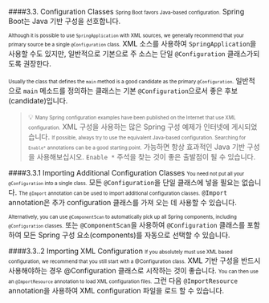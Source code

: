 ####3.3. Configuration Classes
<small><small>Spring Boot favors Java-based configuration.</small></small>
Spring Boot는 Java 기반 구성을 선호합니다.

<small><small>Although it is possible to use `SpringApplication` with XML sources, we generally recommend that your primary source be a single `@Configuration` class.</small></small>
XML 소스를 사용하여 `SpringApplication`을 사용할 수도 있지만, 일반적으로 기본으로 주 소스는 단일 `@Configuration` 클래스가되도록 권장한다.

<small><small>Usually the class that defines the `main` method is a good candidate as the primary `@Configuration`.</small></small>
일반적으로 `main` 메소드를 정의하는 클래스는 기본 `@Configuration`으로서 좋은 후보(candidate)입니다.

>:bulb:
<small><small>Many Spring configuration examples have been published on the Internet that use XML configuration.</small></small>
XML 구성을 사용하는 많은 Spring 구성 예제가 인터넷에 게시되었습니다.
<small><small>If possible, always try to use the equivalent Java-based configuration. Searching for `Enable*` annotations can be a good starting point.</small></small>
가능하면 항상 효과적인 Java 기반 구성을 사용해보십시오. `Enable *` 주석을 찾는 것이 좋은 출발점이 될 수 있습니다.

####3.3.1 Importing Additional Configuration Classes
<small><small>You need not put all your `@Configuration` into a single class.</small></small>
모든 `@Configuration`을 단일 클래스에 넣을 필요는 없습니다.
<small><small>The `@Import` annotation can be used to import additional configuration classes.</small></small>
`@Import` annotation은 추가 configuration 클래스를 가져 오는 데 사용할 수 있습니다.

<small><small>Alternatively, you can use `@ComponentScan` to automatically pick up all Spring components, including `@Configuration` classes.</small></small>
또는 `@ComponentScan`을 사용하여 `@Configuration` 클래스를 포함하여 모든 Spring 구성 요소(components)를 자동으로 선택할 수 있습니다.

####3.3..2 Importing XML Configuration
<small><small>If you absolutely must use XML based configuration, we recommend that you still start with a @Configuration class.</small></small>
XML 기반 구성을 반드시 사용해야하는 경우 @Configuration 클래스로 시작하는 것이 좋습니다.
<small><small>You can then use an `@ImportResource` annotation to load XML configuration files.</small></small>
그런 다음 `@ImportResource` annotation을 사용하여 XML configuration 파일을 로드 할 수 있습니다.